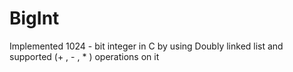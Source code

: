 # BigInt
Implemented 1024 - bit integer in C by using Doubly linked list and supported (+ , - , * ) operations on it 
